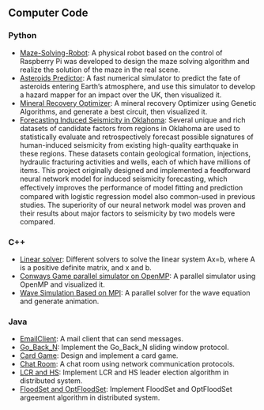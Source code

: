 
  <h2><a id="computer-code" class="anchor" href="#computercode" aria-hidden="true"><span class="octicon octicon-link"></span></a>Computer Code</h2>
    <h3>Python</h3>
        <ul>
          <li><a href="https://github.com/liuzyon/Maze-Solving-Robot">Maze-Solving-Robot</a>: A physical robot based on the control of Raspberry Pi was developed to design the maze solving algorithm and realize the solution of the maze in the real scene.</li>
          <li><a href="https://github.com/liuzyon/acse-4-armageddon-popigai">Asteroids Predictor</a>: A fast numerical simulator to predict the fate of asteroids entering Earth’s atmosphere, and use this simulator to develop a hazard mapper for an impact over the UK, then visualized it.</li>
          <li><a href="https://github.com/liuzyon/acse-4-gormanium-rush-wolframite">Mineral Recovery Optimizer</a>: A mineral recovery Optimizer using Genetic Algorithms, and generate a best circuit, then visualized it.</li>
          <li><a href="https://github.com/liuzyon/acse-9-Forecasting_induced_seismicity_in_Oklahoma">Forecasting Induced Seismicity in Oklahoma</a>: Several unique and rich datasets of candidate factors from regions in Oklahoma are used to statistically evaluate and retrospectively forecast possible signatures of human-induced seismicity from existing high-quality earthquake in these regions. These datasets contain geological formation, injections, hydraulic fracturing activities and wells, each of which have millions of items. 
          This project originally designed and implemented a feedforward neural network model for induced seismicity forecasting, which eﬀectively improves the performance of model ﬁtting and prediction compared with logistic regression model also common-used in previous studies. The superiority of our neural network model was proven and their results about major factors to seismicity by two models were compared.</li>
        </ul>
    <h3>C++</h3>
        <ul>
          <li><a href="https://github.com/liuzyon/group-project-team-ctzl">Linear solver</a>: Different solvers to solve the linear system Ax=b, where A is a positive definite matrix, and x and b.</li>
          <li><a href="https://github.com/liuzyon/group-project-ctzl">Conways Game parallel simulator on OpenMP</a>: A parallel simulator using OpenMP and visualized it.</li>
          <li><a href="https://github.com/liuzyon/acse-6-mpi-coursework-acse-zl1220">Wave Simulation Based on MPI</a>: A parallel solver for the wave equation and generate animation.</li>
        </ul>
    <h3>Java</h3>
      <ul>
        <li><a href="https://github.com/liuzyon/COMP211-Assignment1-EmailClient">EmailClient</a>: A mail client that can send messages.</li>
        <li><a href="https://github.com/liuzyon/COMP211-Assignment2-Go_Back_N">Go_Back_N</a>: Implement the Go_Back_N sliding window protocol.</li>
        <li><a href="https://github.com/liuzyon/COMP213-Assignment1-CardGame">Card Game</a>: Design and implement a card game.</li>
        <li><a href="https://github.com/liuzyon/COMP213-Assignment2-ChatRoom">Chat Room</a>: A chat room using network communication protocols.</li>
        <li><a href="https://github.com/liuzyon/COMP212-Assignment1">LCR and HS</a>: Implement LCR and HS leader election algorithm in distributed system.</li>
        <li><a href="https://github.com/liuzyon/COMP212Assignment2">FloodSet and OptFloodSet</a>: Implement FloodSet and OptFloodSet argeement algorithm in distributed system.</li>
      </ul>     

    
